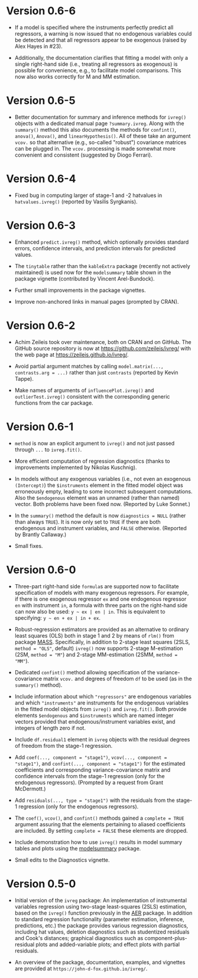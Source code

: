 # Version 0.6-6

* If a model is specified where the instruments perfectly predict all regressors,
  a warning is now issued that no endogenous variables could be detected and that
  all regressors appear to be exogenous (raised by Alex Hayes in #23).
  
* Additionally, the documentation clarifies that fitting a model with only
  a single right-hand side (i.e., treating all regressors as exogenous)
  is possible for convenience, e.g., to facilitate model comparisons. This
  now also works correctly for M and MM estimation.


# Version 0.6-5

* Better documentation for summary and inference methods for `ivreg()` objects
  with a dedicated manual page `?summary.ivreg`. Along with the `summary()`
  method this also documents the methods for `confint()`, `anova()`,
  `Anova()`, and `linearHypothesis()`. All of these take an argument `vcov.`
  so that alternative (e.g., so-called "robust") covariance matrices can be
  plugged in. The `vcov.` processing is made somewhat more convenient and
  consistent (suggested by Diogo Ferrari).


# Version 0.6-4

* Fixed bug in computing larger of stage-1 and -2 hatvalues in
  `hatvalues.ivreg()` (reported by Vasilis Syrgkanis).


# Version 0.6-3

* Enhanced `predict.ivreg()` method, which optionally provides standard errors,
  confidence intervals, and prediction intervals for predicted values.

* The `tinytable` rather than the `kableExtra` package (recently not actively maintained)
  is used now for the `modelsummary` table shown in the package vignette (contributed
  by Vincent Arel-Bundock).

* Further small improvements in the package vignettes.

* Improve non-anchored links in manual pages (prompted by CRAN).


# Version 0.6-2

* Achim Zeileis took over maintenance, both on CRAN and on GitHub. The GitHub
  source repository is now at <https://github.com/zeileis/ivreg/> with the web
  page at <https://zeileis.github.io/ivreg/>.

* Avoid partial argument matches by calling `model.matrix(..., contrasts.arg = ...)`
  rather than just `contrasts` (reported by Kevin Tappe).
  
* Make names of arguments of `influencePlot.ivreg()` and `outlierTest.ivreg()`
  consistent with the corresponding generic functions from the car package.


# Version 0.6-1

* `method` is now an explicit argument to `ivreg()` and not just passed through `...`
  to `ivreg.fit()`.
  
* More efficient computation of regression diagnostics (thanks to improvements
  implemented by Nikolas Kuschnig).

* In models without any exogenous variables (i.e., not even an exogenous `(Intercept)`)
  the `$instruments` element in the fitted model object was erroneously empty, leading
  to some incorrect subsequent computations. Also the `$endogenous` element was an
  unnamed (rather than named) vector. Both problems have been fixed now.
  (Reported by Luke Sonnet.)

* In the `summary()` method the default is now `diagnostics = NULL` (rather than
  always `TRUE`). It is now only set to `TRUE` if there are both endogenous and
  instrument variables, and `FALSE` otherwise. (Reported by Brantly Callaway.)

* Small fixes.


# Version 0.6-0

* Three-part right-hand side `formula`s are supported now to facilitate specification
  of models with many exogenous regressors. For example, if there is one exogenous
  regressor `ex` and one endogenous regressor `en` with instrument `in`, a formula
  with three parts on the right-hand side can now also be used: `y ~ ex | en | in`.
  This is equivalent to specifying: `y ~ en + ex | in + ex`.

* Robust-regression estimators are provided as an alternative to ordinary
  least squares (OLS) both in stage 1 and 2 by means of `rlm()` from package
  [MASS](https://CRAN.R-project.org/package=MASS). Specifically, in addition to
  2-stage least squares (2SLS, `method = "OLS"`, default) `ivreg()` now supports
  2-stage M-estimation (2SM, `method = "M"`) and 2-stage MM-estimation (2SMM,
  `method = "MM"`).

* Dedicated `confint()` method allowing specification of the variance-covariance
  matrix `vcov.` and degrees of freedom `df` to be used (as in the `summary()`
  method).

* Include information about which `"regressors"` are endogenous variables and
  which `"instruments"` are instruments for the endogenous variables in the
  fitted model objects from `ivreg()` and `ivreg.fit()`. Both provide elements
  `$endogenous` and `$instruments` which are named integer vectors provided
  that endogenous/instrument variables exist, and integers of length zero if
  not.
  
* Include `df.residual1` element in `ivreg` objects with the residual degrees
  of freedom from the stage-1 regression.

* Add `coef(..., component = "stage1")`, `vcov(..., component = "stage1")`, and
  `confint(..., component = "stage1")` for the estimated coefficients and
  corresponding variance-covariance matrix and confidence intervals from the
  stage-1 regression (only for the endogenous regressors). (Prompted by a request
  from Grant McDermott.)
  
* Add `residuals(..., type = "stage1")` with the residuals from the stage-1
  regression (only for the endogenous regressors).

* The `coef()`, `vcov()`, and `confint()` methods gained a `complete = TRUE` argument
  assuring that the elements pertaining to aliased coefficients are included.
  By setting `complete = FALSE` these elements are dropped.

* Include demonstration how to use `ivreg()` results in model summary tables
  and plots using the [modelsummary](https://CRAN.R-project.org/package=modelsummary)
  package.
  
* Small edits to the Diagnostics vignette.


# Version 0.5-0

* Initial version of the `ivreg` package: An implementation of instrumental
  variables regression using two-stage least-squares (2SLS) estimation, based on
  the `ivreg()` function previously in the
  [AER](https://CRAN.R-project.org/package=AER) package. In addition to standard
  regression functionality (parameter estimation, inference, predictions, etc.)
  the package provides various regression diagnostics, including hat values,
  deletion diagnostics such as studentized residuals and Cook's distances;
  graphical diagnostics such as component-plus-residual plots and added-variable
  plots; and effect plots with partial residuals.
  
* An overview of the package, documentation, examples, and vignettes are provided
  at `https://john-d-fox.github.io/ivreg/`.
